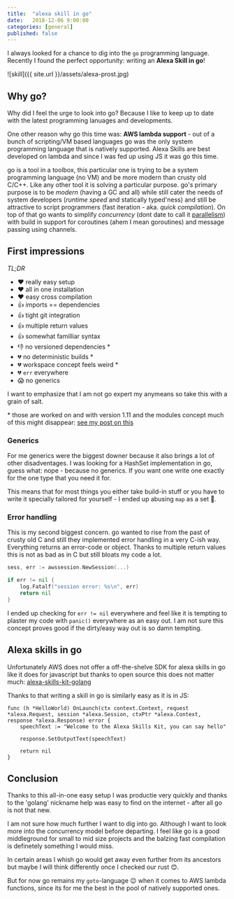 ```yaml
---
title:  "alexa skill in go"
date:   2018-12-06 9:00:00
categories: [general]
published: false
---
```


I always looked for a chance to dig into the `go` programming language. Recently I found the perfect opportunity: writing an **Alexa Skill in go**!

![skill]({{ site.url }}/assets/alexa-prost.jpg)


## Why go?

Why did I feel the urge to look into go? Because I like to keep up to date with the latest programming lanuages and developments.

One other reason why go this time was: **AWS lambda support** - out of a bunch of scripting/VM based languages go was the only system programming language that is natively supported. Alexa Skills are best developed on lambda and since I was fed up using JS it was go this time.

go is a tool in a toolbox, this particular one is trying to be a system programming language (no VM) and be more modern than crusty old C/C++. 
Like any other tool it is solving a particular purpose. go's primary purpose is to be *modern* (having a GC and all) while still cater the needs of system developers (*runtime speed* and statically typed'ness) and still be attractive to script programmers (fast iteration - aka. *quick compilation*). On top of that go wants to simplify *concurrency* (dont date to call it [parallelism](https://www.youtube.com/watch?v=cN_DpYBzKso)) with build in support for coroutines (ahem I mean goroutines) and message passing using channels.

## First impressions

*TL;DR*

* ❤️ really easy setup
* ❤️ all in one installation
* ❤️ easy cross compilation
* 👍 imports == dependencies
* 👍 tight git integration
* 👍 multiple return values
* 👍 somewhat familliar syntax
* 👎 no versioned dependencies *
* 💔 no deterministic builds *
* 💔 workspace concept feels weird *
* 💔 `err` everywhere
* 😱 no generics

I want to emphasize that I am not go expert my anymeans so take this with a grain of salt.

\* those are worked on and with version 1.11 and the modules concept much of this might disappear: [see my post on this](https://blog.extrawurst.org/general/2018/12/05/go-and-gitlab-ci.html)

### Generics 

For me generics were the biggest downer because it also brings a lot of other disadventages. I was looking for a HashSet implementation in go, guess what: nope - because no generics. If you want one write one exactly for the one type that you need it for.

This means that for most things you either take build-in stuff or you have to write it specially tailored for yourself - I ended up abusing `map` as a set 🙈.

### Error handling

This is my second biggest concern. go wanted to rise from the past of crusty old C and still they implemented error handling in a very C-ish way. Everything returns an error-code or object. Thanks to multiple return values this is not as bad as in C but still bloats my code a lot. 

```go
sess, err := awssession.NewSession(...)

if err != nil {
    log.Fatalf("session error: %s\n", err)
    return nil
}
```

I ended up checking for `err != nil` everywhere and feel like it is tempting to plaster my code with `panic()` everywhere as an easy out. I am not sure this concept proves good if the dirty/easy way out is so damn tempting.

## Alexa skills in go

Unfortunately AWS does not offer a off-the-shelve SDK for alexa skills in go like it does for javascript but thanks to open source this does not matter much: [alexa-skills-kit-golang](https://github.com/ericdaugherty/alexa-skills-kit-golang)

Thanks to that writing a skill in go is similarly easy as it is in JS: 
```
func (h *HelloWorld) OnLaunch(ctx context.Context, request *alexa.Request, session *alexa.Session, ctxPtr *alexa.Context, response *alexa.Response) error {
	speechText := "Welcome to the Alexa Skills Kit, you can say hello"

	response.SetOutputText(speechText)

	return nil
}
```

## Conclusion

Thanks to this all-in-one easy setup I was productie very quickly and thanks to the 'golang' nickname help was easy to find on the internet - after all go is not that new.

I am not sure how much further I want to dig into go. Although I want to look more into the concurrency model before departing. I feel like go is a good middleground for small to mid size projects and the balzing fast compilation is definetely something I would miss. 

In certain areas I whish go would get away even further from its ancestors but maybe I will think differently once I checked our rust 😊.

But for now go remains my `goto`-language 😉 when it comes to AWS lambda functions, since its for me the best in the pool of natively supported ones.